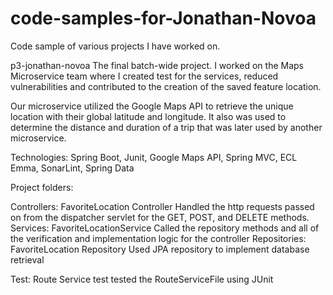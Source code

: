 # code-samples-for-Jonathan-Novoa
Code sample of various projects I have worked on. 

p3-jonathan-novoa
The final batch-wide project. I worked on the Maps Microservice team where I created test for the services, reduced vulnerabilities and contributed to the creation of the saved feature location. 

Our microservice utilized the Google Maps API to retrieve the unique location with their global latitude and longitude. It also was used to determine the distance and duration of a trip that was later used by another microservice. 

Technologies: Spring Boot, Junit, Google Maps API, Spring MVC, ECL Emma, SonarLint, Spring Data

Project folders: 

Controllers: FavoriteLocation Controller
	Handled the http requests passed on from the dispatcher servlet for the GET, POST, and DELETE methods. 
Services: FavoriteLocationService
	Called the repository methods and all of the verification and implementation logic for the controller
Repositories: FavoriteLocation Repository
	Used JPA repository to implement database retrieval

Test: Route Service test
	tested the RouteServiceFile using JUnit
